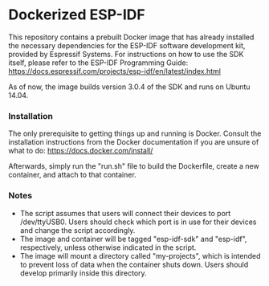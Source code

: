 # Dockerized ESP-IDF #

This repository contains a prebuilt Docker image that has already installed the necessary dependencies for the ESP-IDF software development kit, provided by Espressif Systems. For instructions on how to use the SDK itself, please refer to the ESP-IDF Programming Guide: https://docs.espressif.com/projects/esp-idf/en/latest/index.html

As of now, the image builds version 3.0.4 of the SDK and runs on Ubuntu 14.04.

### Installation ###

The only prerequisite to getting things up and running is Docker. Consult the installation instructions from the Docker documentation if you are unsure of what to do: https://docs.docker.com/install/

Afterwards, simply run the "run.sh" file to build the Dockerfile, create a new container, and attach to that container. 

### Notes ###

 - The script assumes that users will connect their devices to port /dev/ttyUSB0. Users should check which port is in use for their devices and change the script accordingly.
 - The image and container will be tagged "esp-idf-sdk" and "esp-idf", respectively, unless otherwise indicated in the script.
 - The image will mount a directory called "my-projects", which is intended to prevent loss of data when the container shuts down. Users should develop primarily inside this directory.
